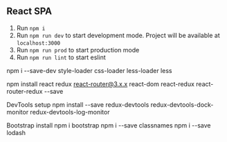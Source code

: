 ## React SPA

1. Run `npm i`
2. Run `npm run dev` to start development mode. Project will be available at `localhost:3000`
3. Run `npm run prod` to start production mode
4. Run `npm run lint` to start eslint

npm i --save-dev style-loader css-loader less-loader less

npm install react redux react-router@3.x.x react-dom react-redux react-router-redux --save

DevTools setup
npm install --save redux-devtools redux-devtools-dock-monitor redux-devtools-log-monitor

Bootstrap install
npm i bootstrap
npm i --save classnames
npm i --save lodash
